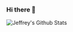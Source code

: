 ### Hi there 👋

![Jeffrey's Github Stats](https://github-readme-stats.vercel.app/api?username=jeffreyssmith2nd&count_private=true&show_icons=true&theme=onedark)
<!--
**jeffreyssmith2nd/jeffreyssmith2nd** is a ✨ _special_ ✨ repository because its `README.md` (this file) appears on your GitHub profile.

Here are some ideas to get you started:

- 🔭 I’m currently working on ...
- 🌱 I’m currently learning ...
- 👯 I’m looking to collaborate on ...
- 🤔 I’m looking for help with ...
- 💬 Ask me about ...
- 📫 How to reach me: ...
- 😄 Pronouns: ...
- ⚡ Fun fact: ...
-->

